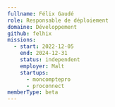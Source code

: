 ```yaml
---
fullname: Félix Gaudé
role: Responsable de déploiement
domaine: Développement
github: felhix
missions:
  - start: 2022-12-05
    end: 2024-12-31
    status: independent
    employer: Malt
    startups:
      - moncomptepro
      - proconnect
memberType: beta
---
```

